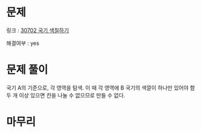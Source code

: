 # 문제
링크 : [30702 국기 색칠하기](https://www.acmicpc.net/problem/30702)

해결여부 : yes

# 문제 풀이
국기 A의 기준으로, 각 영역을 탐색.
이 때 각 영역에 B 국기의 색깔이 하나만 있어야 함
두 개 이상 있으면 칸을 나눌 수 없으므로 만들 수 없다.

# 마무리